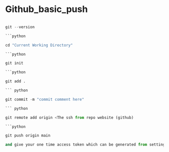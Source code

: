 # Github_basic_push

```python

git --version 

```python 

cd "Current Working Directory"

```python 

git init 

```python 

git add .

``` python

git commit -m "commit comment here"

``` python

git remote add origin <The ssh from repo website (github)

```python 

git push origin main 

and give your one time access token which can be generated from settings -> Developer -> Access Token
